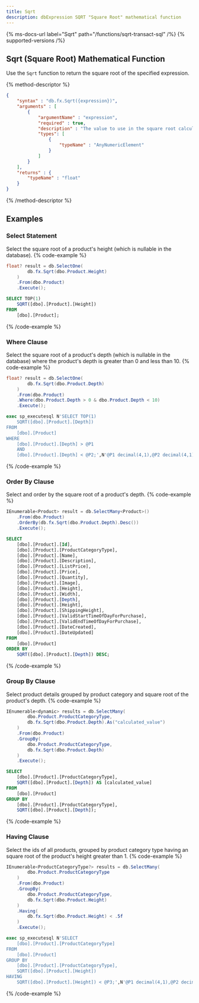 ```yaml
---
title: Sqrt
description: dbExpression SQRT "Square Root" mathematical function
---
```


{% ms-docs-url label="Sqrt" path="/functions/sqrt-transact-sql" /%}
{% supported-versions /%}

## Sqrt (Square Root) Mathematical Function

Use the `Sqrt` function to return the square root of the specified expression.

{% method-descriptor %}
```json
{
    "syntax" : "db.fx.Sqrt({expression})",
    "arguments" : [
        {
            "argumentName" : "expression",
            "required" : true, 
			"description" : "The value to use in the square root calculation.",
            "types": [
                { 
                    "typeName" : "AnyNumericElement"
                }
            ]
        }
    ],
	"returns" : {
		"typeName" : "float"
	}
}
```
{% /method-descriptor %}

## Examples
### Select Statement
Select the square root of a product's height (which is nullable in the database).
{% code-example %}
```csharp
float? result = db.SelectOne(
        db.fx.Sqrt(dbo.Product.Height)
    )
    .From(dbo.Product)
    .Execute();
```
```sql
SELECT TOP(1)
	SQRT([dbo].[Product].[Height])
FROM
	[dbo].[Product];
```
{% /code-example %}

### Where Clause
Select the square root of a product's depth (which is nullable in the database) where the product's depth is greater
than 0 and less than 10.
{% code-example %}
```csharp
float? result = db.SelectOne(
        db.fx.Sqrt(dbo.Product.Depth)
    )
    .From(dbo.Product)
    .Where(dbo.Product.Depth > 0 & dbo.Product.Depth < 10)
    .Execute();
```
```sql
exec sp_executesql N'SELECT TOP(1)
	SQRT([dbo].[Product].[Depth])
FROM
	[dbo].[Product]
WHERE
	[dbo].[Product].[Depth] > @P1
	AND
	[dbo].[Product].[Depth] < @P2;',N'@P1 decimal(4,1),@P2 decimal(4,1)',@P1=0.0,@P2=10.0
```
{% /code-example %}

### Order By Clause
Select and order by the square root of a product's depth.
{% code-example %}
```csharp
IEnumerable<Product> result = db.SelectMany<Product>()
    .From(dbo.Product)
    .OrderBy(db.fx.Sqrt(dbo.Product.Depth).Desc())
    .Execute();
```
```sql
SELECT
	[dbo].[Product].[Id],
	[dbo].[Product].[ProductCategoryType],
	[dbo].[Product].[Name],
	[dbo].[Product].[Description],
	[dbo].[Product].[ListPrice],
	[dbo].[Product].[Price],
	[dbo].[Product].[Quantity],
	[dbo].[Product].[Image],
	[dbo].[Product].[Height],
	[dbo].[Product].[Width],
	[dbo].[Product].[Depth],
	[dbo].[Product].[Height],
	[dbo].[Product].[ShippingHeight],
	[dbo].[Product].[ValidStartTimeOfDayForPurchase],
	[dbo].[Product].[ValidEndTimeOfDayForPurchase],
	[dbo].[Product].[DateCreated],
	[dbo].[Product].[DateUpdated]
FROM
	[dbo].[Product]
ORDER BY
	SQRT([dbo].[Product].[Depth]) DESC;
```
{% /code-example %}

### Group By Clause
Select product details grouped by product
category and square root of the product's depth.
{% code-example %}
```csharp
IEnumerable<dynamic> results = db.SelectMany(
        dbo.Product.ProductCategoryType,
        db.fx.Sqrt(dbo.Product.Depth).As("calculated_value")
    )
    .From(dbo.Product)
    .GroupBy(
        dbo.Product.ProductCategoryType,
        db.fx.Sqrt(dbo.Product.Depth)
    )
    .Execute();
```
```sql
SELECT
	[dbo].[Product].[ProductCategoryType],
	SQRT([dbo].[Product].[Depth]) AS [calculated_value]
FROM
	[dbo].[Product]
GROUP BY
	[dbo].[Product].[ProductCategoryType],
	SQRT([dbo].[Product].[Depth]);
```
{% /code-example %}

### Having Clause
Select the ids of all products, grouped by product
category type having an square root of the product's height greater than 1.
{% code-example %}
```csharp
IEnumerable<ProductCategoryType?> results = db.SelectMany(
        dbo.Product.ProductCategoryType
    )
    .From(dbo.Product)
    .GroupBy(
        dbo.Product.ProductCategoryType,
        db.fx.Sqrt(dbo.Product.Height)
    )
    .Having(
        db.fx.Sqrt(dbo.Product.Height) < .5f
    )
    .Execute();
```
```sql
exec sp_executesql N'SELECT
	[dbo].[Product].[ProductCategoryType]
FROM
	[dbo].[Product]
GROUP BY
	[dbo].[Product].[ProductCategoryType],
	SQRT([dbo].[Product].[Height])
HAVING
	SQRT([dbo].[Product].[Height]) < @P3;',N'@P1 decimal(4,1),@P2 decimal(4,1),@P3 real',@P1=0.0,@P2=1.0,@P3=0.5
```
{% /code-example %}
